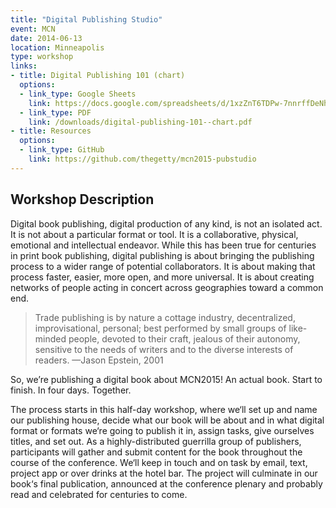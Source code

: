 ```yaml
---
title: "Digital Publishing Studio"
event: MCN
date: 2014-06-13
location: Minneapolis
type: workshop 
links:
- title: Digital Publishing 101 (chart) 
  options:
  - link_type: Google Sheets
    link: https://docs.google.com/spreadsheets/d/1xzZnT6TDPw-7nnrffDeNhdJ0w3wQdUweBHGfzQMEpCk/edit#gid=2085398171
  - link_type: PDF
    link: /downloads/digital-publishing-101--chart.pdf
- title: Resources
  options:
  - link_type: GitHub
    link: https://github.com/thegetty/mcn2015-pubstudio
---
```


## Workshop Description

Digital book publishing, digital production of any kind, is not an isolated act. It is not about a particular format or tool. It is a collaborative, physical, emotional and intellectual endeavor. While this has been true for centuries in print book publishing, digital publishing is about bringing the publishing process to a wider range of potential collaborators. It is about making that process faster, easier, more open, and more universal. It is about creating networks of people acting in concert across geographies toward a common end.

> Trade publishing is by nature a cottage industry, decentralized, improvisational, personal; best performed by small groups of like-minded people, devoted to their craft, jealous of their autonomy, sensitive to the needs of writers and to the diverse interests of readers. —Jason Epstein, 2001

So, we’re publishing a digital book about MCN2015! An actual book. Start to finish. In four days. Together.

The process starts in this half-day workshop, where we‘ll set up and name our publishing house, decide what our book will be about and in what digital format or formats we‘re going to publish it in, assign tasks, give ourselves titles, and set out. As a highly-distributed guerrilla group of publishers, participants will gather and submit content for the book throughout the course of the conference. We‘ll keep in touch and on task by email, text, project app or over drinks at the hotel bar. The project will culminate in our book‘s final publication, announced at the conference plenary and probably read and celebrated for centuries to come.